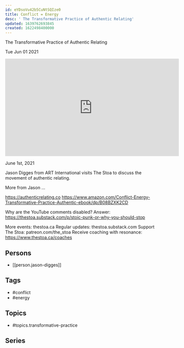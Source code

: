 ```yaml
---
id: eYDsoVu42b5CuNtSQIze0
title: Conflict = Energy
desc: ' The Transformative Practice of Authentic Relating'
updated: 1639762693845
created: 1622498400000
---
```



 The Transformative Practice of Authentic Relating

Tue Jun 01 2021

<iframe width="560" height="315" src="https://www.youtube.com/embed/_EHorhjF_ko" title="Conflict = Energy: The Transformative Practice of Authentic Relating w/ Jason Digges" frameborder="0" allow="accelerometer; autoplay; clipboard-write; encrypted-media; gyroscope; picture-in-picture" allowfullscreen ></iframe>

June 1st, 2021

Jason Digges from ART International visits The Stoa to discuss the movement of authentic relating. 

More from Jason …

https://authenticrelating.co
https://www.amazon.com/Conflict-Energy-Transformative-Practice-Authentic-ebook/dp/B08BZXK2CD

Why are the YouTube comments disabled? Answer: https://thestoa.substack.com/p/stoic-punk-or-why-you-should-stop

More events: thestoa.ca
Regular updates: thestoa.substack.com
Support The Stoa: patreon.com/the_stoa
Receive coaching with resonance: https://www.thestoa.ca/coaches

## Persons

- [[person.jason-digges]]

## Tags

- #conflict
- #energy

## Topics

- #topics.transformative-practice

## Series



